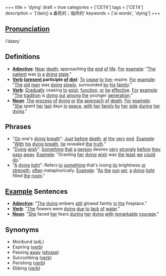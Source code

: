 +++
title = 'dying'
draft = true
categories = ['CET4']
tags = ['CET4']
description = '[ˈdaiiŋ] a.垂死的；临终的'
keywords = ['ai words', 'dying']
+++

## [Pronunciation](/post/pronunciation/)
/ˈdaɪɪŋ/

## Definitions
- **[Adjective](/post/adjective/)**: [Near](/post/near/) [death](/post/death/); approaching [the](/post/the/) [end](/post/end/) [of](/post/of/) [life](/post/life/). [For](/post/for/) [example](/post/example/): "[The](/post/the/) [patient](/post/patient/) was [in](/post/in/) [a](/post/a/) [dying](/post/dying/) [state](/post/state/)."
- **[Verb](/post/verb/) ([present](/post/present/) participle [of](/post/of/) [die](/post/die/))**: [To](/post/to/) [cease](/post/cease/) [to](/post/to/) [live](/post/live/); expire. [For](/post/for/) [example](/post/example/): "[The](/post/the/) [old](/post/old/) [man](/post/man/) was [dying](/post/dying/) [slowly](/post/slowly/), surrounded [by](/post/by/) [his](/post/his/) [family](/post/family/)."
- **[Verb](/post/verb/)**: [Gradually](/post/gradually/) ceasing [to](/post/to/) [exist](/post/exist/), [function](/post/function/), [or](/post/or/) [be](/post/be/) [effective](/post/effective/). [For](/post/for/) [example](/post/example/): "[The](/post/the/) [tradition](/post/tradition/) is [dying](/post/dying/) [out](/post/out/) [among](/post/among/) [the](/post/the/) younger [generation](/post/generation/)."
- **[Noun](/post/noun/)**: [The](/post/the/) [process](/post/process/) [of](/post/of/) [dying](/post/dying/) [or](/post/or/) [the](/post/the/) [approach](/post/approach/) [of](/post/of/) [death](/post/death/). [For](/post/for/) [example](/post/example/): "[She](/post/she/) spent [her](/post/her/) [last](/post/last/) days [in](/post/in/) [peace](/post/peace/), [with](/post/with/) [her](/post/her/) [family](/post/family/) [by](/post/by/) [her](/post/her/) [side](/post/side/) [during](/post/during/) [her](/post/her/) [dying](/post/dying/)."

## Phrases
- "[On](/post/on/) one's [dying](/post/dying/) [breath](/post/breath/)": [Just](/post/just/) [before](/post/before/) [death](/post/death/); [at](/post/at/) [the](/post/the/) [very](/post/very/) [end](/post/end/). [Example](/post/example/): "[With](/post/with/) [his](/post/his/) [dying](/post/dying/) [breath](/post/breath/), [he](/post/he/) revealed [the](/post/the/) [truth](/post/truth/)."
- "[Dying](/post/dying/) [wish](/post/wish/)": [Something](/post/something/) [that](/post/that/) [a](/post/a/) [person](/post/person/) desires [very](/post/very/) [strongly](/post/strongly/) [before](/post/before/) [they](/post/they/) [pass](/post/pass/) [away](/post/away/). [Example](/post/example/): "Granting [her](/post/her/) [dying](/post/dying/) [wish](/post/wish/) was [the](/post/the/) [least](/post/least/) [we](/post/we/) [could](/post/could/) [do](/post/do/)."
- "[A](/post/a/) [dying](/post/dying/) [light](/post/light/)": Refers [to](/post/to/) [something](/post/something/) that's losing [its](/post/its/) brightness [or](/post/or/) [strength](/post/strength/), [often](/post/often/) metaphorically. [Example](/post/example/): "[As](/post/as/) [the](/post/the/) [sun](/post/sun/) [set](/post/set/), [a](/post/a/) [dying](/post/dying/) [light](/post/light/) filled [the](/post/the/) [room](/post/room/)."

## [Example](/post/example/) Sentences
- **[Adjective](/post/adjective/)**: "[The](/post/the/) [dying](/post/dying/) embers [still](/post/still/) glowed faintly [in](/post/in/) [the](/post/the/) fireplace."
- **[Verb](/post/verb/)**: "[The](/post/the/) flowers were [dying](/post/dying/) [due](/post/due/) [to](/post/to/) [lack](/post/lack/) [of](/post/of/) [water](/post/water/)."
- **[Noun](/post/noun/)**: "[She](/post/she/) faced [her](/post/her/) fears [during](/post/during/) [her](/post/her/) [dying](/post/dying/) [with](/post/with/) [remarkable](/post/remarkable/) [courage](/post/courage/)."

## Synonyms
- Moribund (adj.)
- Expiring ([verb](/post/verb/))
- Passing [away](/post/away/) ([phrase](/post/phrase/))
- Succumbing ([verb](/post/verb/))
- Perishing ([verb](/post/verb/))
- Ebbing ([verb](/post/verb/))
